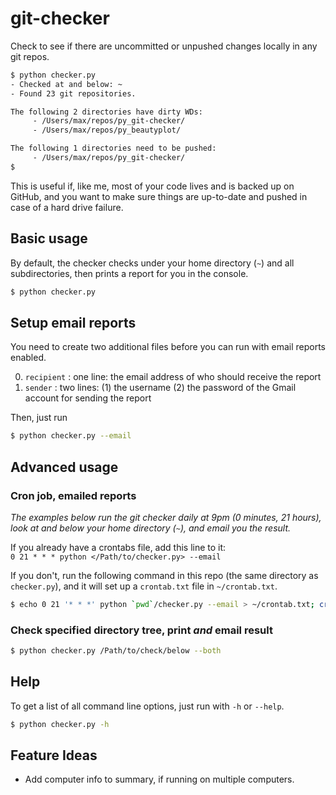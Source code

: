 # git-checker
Check to see if there are uncommitted or unpushed changes locally in any git repos.

```bash
$ python checker.py
- Checked at and below: ~
- Found 23 git repositories.

The following 2 directories have dirty WDs:
	 - /Users/max/repos/py_git-checker/
	 - /Users/max/repos/py_beautyplot/

The following 1 directories need to be pushed:
	 - /Users/max/repos/py_git-checker/
$ 
```

This is useful if, like me, most of your code lives and is backed up on GitHub, and you want to make sure things are up-to-date and pushed in case of a hard drive failure.

## Basic usage
By default, the checker checks under your home directory (`~`) and all subdirectories, then prints a report for you in the console.

```bash
$ python checker.py
```

## Setup email reports
You need to create two additional files before you can run with email reports enabled.

0. `recipient` : one line: the email address of who should receive the report
0. `sender` : two lines: (1) the username (2) the password of the Gmail account for sending the report

Then, just run
```bash
$ python checker.py --email
```

## Advanced usage
### Cron job, emailed reports
_The examples below run the git checker daily at 9pm (0 minutes, 21 hours), look at and below your home directory (`~`), and email you the result._

If you already have a crontabs file, add this line to it:  
`0 21 * * * python </Path/to/checker.py> --email`

If you don't, run the following command in this repo (the same directory as `checker.py`), and it will set up a `crontab.txt` file in `~/crontab.txt`.
```bash
$ echo 0 21 '* * *' python `pwd`/checker.py --email > ~/crontab.txt; crontab ~/crontab.txt
```

### Check specified directory tree, print _and_ email result
```bash
$ python checker.py /Path/to/check/below --both
```

## Help
To get a list of all command line options, just run with `-h` or `--help`.

```bash
$ python checker.py -h
```

## Feature Ideas
* Add computer info to summary, if running on multiple computers.